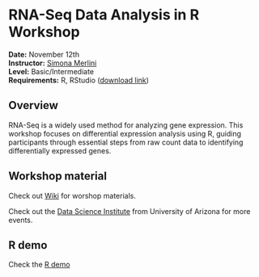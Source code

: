 # RNA-Seq Data Analysis in R Workshop

**Date:** November 12th  
**Instructor:** [Simona Merlini](https://merlinis12.github.io/merlinisimona.github.io/)  
**Level:** Basic/Intermediate  
**Requirements:** R, RStudio ([download link](https://rstudio-education.github.io/hopr/starting.html))  

## Overview
RNA-Seq is a widely used method for analyzing gene expression. This workshop focuses on differential expression analysis using R, guiding participants through essential steps from raw count data to identifying differentially expressed genes. 

## Workshop material
Check out [Wiki](https://github.com/merlinis12/RNA-Seq-Data-Analysis-in-R/wiki) for worshop materials.

Check out the [Data Science Institute](https://datascience.arizona.edu/calendar) from University of Arizona for more events.

## R demo
Check the [R demo](https://merlinis12.github.io/RNA-Seq-Data-Analysis-in-R/dge_demo.html)
